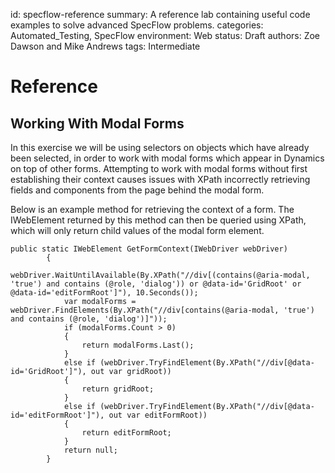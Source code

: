 id: specflow-reference
summary: A reference lab containing useful code examples to solve advanced SpecFlow problems.
categories: Automated_Testing, SpecFlow
environment: Web
status: Draft
authors: Zoe Dawson and Mike Andrews
tags: Intermediate

# Reference

## Working With Modal Forms

In this exercise we will be using selectors on objects which have already been selected, in order to work with modal forms which appear in Dynamics on top of other forms. Attempting to work with modal forms without first establishing their context causes issues with XPath incorrectly retrieving fields and components from the page behind the modal form.

Below is an example method for retrieving the context of a form. The IWebElement returned by this method can then be queried using XPath, which will only return child values of the modal form element.

```
public static IWebElement GetFormContext(IWebDriver webDriver)
        {
            webDriver.WaitUntilAvailable(By.XPath("//div[(contains(@aria-modal, 'true') and contains (@role, 'dialog')) or @data-id='GridRoot' or @data-id='editFormRoot']"), 10.Seconds());
            var modalForms = webDriver.FindElements(By.XPath("//div[contains(@aria-modal, 'true') and contains (@role, 'dialog')]"));
            if (modalForms.Count > 0)
            {
                return modalForms.Last();
            }
            else if (webDriver.TryFindElement(By.XPath("//div[@data-id='GridRoot']"), out var gridRoot))
            {
                return gridRoot;
            }
            else if (webDriver.TryFindElement(By.XPath("//div[@data-id='editFormRoot']"), out var editFormRoot))
            {
                return editFormRoot;
            }
            return null;
        }
 ```
 